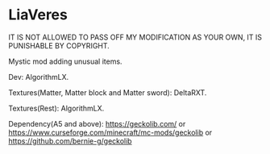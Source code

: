 # LiaVeres
IT IS NOT ALLOWED TO PASS OFF MY MODIFICATION AS YOUR OWN, IT IS PUNISHABLE BY COPYRIGHT.

Mystic mod adding unusual items. 

Dev: AlgorithmLX.

Textures(Matter, Matter block and Matter sword): DeltaRXT.

Textures(Rest): AlgorithmLX.

Dependency(A5 and above): https://geckolib.com/ or https://www.curseforge.com/minecraft/mc-mods/geckolib or https://github.com/bernie-g/geckolib
